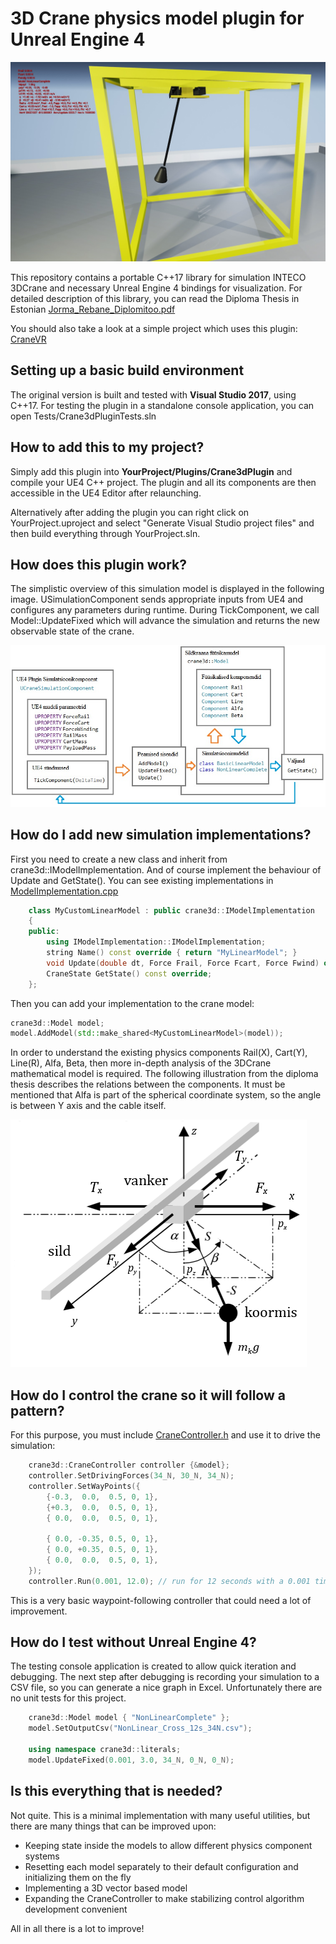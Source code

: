 # 3D Crane physics model plugin for Unreal Engine 4

![Image of 3DCrane](cranevr.jpg)

This repository contains a portable C++17 library for simulation INTECO 3DCrane and necessary Unreal Engine 4 bindings for visualization. For detailed description of this library, you can read the Diploma Thesis in Estonian [Jorma_Rebane_Diplomitoo.pdf](Jorma_Rebane_Diplomitoo.pdf)

You should also take a look at a simple project which uses this plugin: [CraneVR](https://github.com/RedFox20/CraneVR)

## Setting up a basic build environment
The original version is built and tested with **Visual Studio 2017**, using C++17. For testing the plugin in a standalone console application, you can open Tests/Crane3dPluginTests.sln

## How to add this to my project?
Simply add this plugin into **YourProject/Plugins/Crane3dPlugin** and compile your UE4 C++ project. The plugin and all its components are then accessible in the UE4 Editor after relaunching.

Alternatively after adding the plugin you can right click on YourProject.uproject and select "Generate Visual Studio project files" and then build everything through YourProject.sln.


## How does this plugin work?
The simplistic overview of this simulation model is displayed in the following image. USimulationComponent sends appropriate inputs from UE4 and configures any parameters during runtime. During TickComponent, we call Model::UpdateFixed which will advance the simulation and returns the new observable state of the crane.

![Arhitecture](arhitektuuri_diagramm.jpg)


## How do I add new simulation implementations?
First you need to create a new class and inherit from crane3d::IModelImplementation. And of course implement the behaviour of Update and GetState(). You can see existing implementations in [ModelImplementation.cpp](Source/CraneModel/Private/ModelImplementation.cpp)
```cpp
    class MyCustomLinearModel : public crane3d::IModelImplementation
    {
    public:
        using IModelImplementation::IModelImplementation;
        string Name() const override { return "MyLinearModel"; }
        void Update(double dt, Force Frail, Force Fcart, Force Fwind) override;
        CraneState GetState() const override;
    };
```
Then you can add your implementation to the crane model:
```cpp
crane3d::Model model;
model.AddModel(std::make_shared<MyCustomLinearModel>(model));
```

In order to understand the existing physics components Rail(X), Cart(Y), Line(R), Alfa, Beta, then more in-depth analysis of the 3DCrane mathematical model is required. The following illustration from the diploma thesis describes the relations between the components. It must be mentioned that Alfa is part of the spherical coordinate system, so the angle is between Y axis and the cable itself.

![3DCrane](3d-crane-schematic.png)


## How do I control the crane so it will follow a pattern?
For this purpose, you must include [CraneController.h](Source/CraneModel/Public/CraneController.h) and use it to drive the simulation:
```cpp
    crane3d::CraneController controller {&model};
    controller.SetDrivingForces(34_N, 30_N, 34_N);
    controller.SetWayPoints({
        {-0.3,  0.0,  0.5, 0, 1},
        {+0.3,  0.0,  0.5, 0, 1},
        { 0.0,  0.0,  0.5, 0, 1},

        { 0.0, -0.35, 0.5, 0, 1},
        { 0.0, +0.35, 0.5, 0, 1},
        { 0.0,  0.0,  0.5, 0, 1},
    });
    controller.Run(0.001, 12.0); // run for 12 seconds with a 0.001 timestep
```
This is a very basic waypoint-following controller that could need a lot of improvement.

## How do I test without Unreal Engine 4?
The testing console application is created to allow quick iteration and debugging. The next step after debugging is recording your simulation to a CSV file, so you can generate a nice graph in Excel. Unfortunately there are no unit tests for this project.
```cpp
    crane3d::Model model { "NonLinearComplete" };
    model.SetOutputCsv("NonLinear_Cross_12s_34N.csv");
    
    using namespace crane3d::literals;
    model.UpdateFixed(0.001, 3.0, 34_N, 0_N, 0_N);
```

## Is this everything that is needed?
Not quite. This is a minimal implementation with many useful utilities, but there are many things that can be improved upon:
* Keeping state inside the models to allow different physics component systems
* Resetting each model separately to their default configuration and initializing them on the fly
* Implementing a 3D vector based model
* Expanding the CraneController to make stabilizing control algorithm development convenient

All in all there is a lot to improve!
